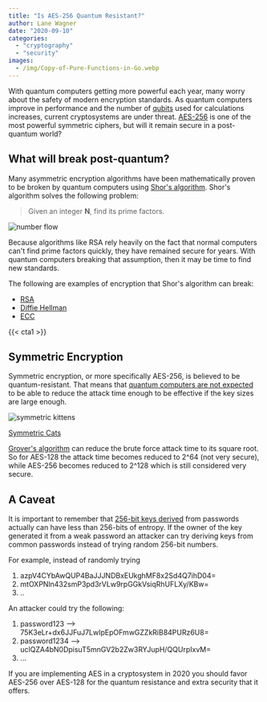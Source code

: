```yaml
---
title: "Is AES-256 Quantum Resistant?"
author: Lane Wagner
date: "2020-09-10"
categories: 
  - "cryptography"
  - "security"
images:
  - /img/Copy-of-Pure-Functions-in-Go.webp
---
```


With quantum computers getting more powerful each year, many worry about the safety of modern encryption standards. As quantum computers improve in performance and the number of [qubits](https://en.wikipedia.org/wiki/Qubit) used for calculations increases, current cryptosystems are under threat. [AES-256](https://qvault.io/2020/01/02/very-basic-intro-to-aes-256-cipher/) is one of the most powerful symmetric ciphers, but will it remain secure in a post-quantum world?

## What will break post-quantum?

Many asymmetric encryption algorithms have been mathematically proven to be broken by quantum computers using [Shor's algorithm](https://en.wikipedia.org/wiki/Shor%27s_algorithm). Shor's algorithm solves the following problem:

> Given an integer **N**, find its prime factors.

![number flow](/img/1_2wIjQH7NdYAmMI9nQa8BJw.png)

Because algorithms like RSA rely heavily on the fact that normal computers can't find prime factors quickly, they have remained secure for years. With quantum computers breaking that assumption, then it may be time to find new standards.

The following are examples of encryption that Shor's algorithm can break:

- [RSA](https://en.wikipedia.org/wiki/RSA_(cryptosystem))
- [Diffie Hellman](https://en.wikipedia.org/wiki/Diffie%E2%80%93Hellman_key_exchange)
- [ECC](https://qvault.io/2020/07/21/very-basic-intro-to-elliptic-curve-cryptography/)

{{< cta1 >}}

## Symmetric Encryption

Symmetric encryption, or more specifically AES-256, is believed to be quantum-resistant. That means that [quantum computers are not expected](https://en.wikipedia.org/wiki/Post-quantum_cryptography#Symmetric_key_quantum_resistance) to be able to reduce the attack time enough to be effective if the key sizes are large enough.

![symmetric kittens](/img/mddjVaf-1024x977.jpg)

[Symmetric Cats](https://i.imgur.com/mddjVaf.jpg)

[Grover's algorithm](https://en.wikipedia.org/wiki/Grover%27s_algorithm) can reduce the brute force attack time to its square root. So for AES-128 the attack time becomes reduced to 2^64 (not very secure), while AES-256 becomes reduced to 2^128 which is still considered very secure.

## A Caveat

It is important to remember that [256-bit keys derived](https://qvault.io/2019/12/30/very-basic-intro-to-key-derivation-functions-argon2-scrypt-etc/) from passwords actually can have less than 256-bits of entropy. If the owner of the key generated it from a weak password an attacker can try deriving keys from common passwords instead of trying random 256-bit numbers.

For example, instead of randomly trying

1. azpV4CYbAwQUP4BaJJJNDBxEUkghMF8x2Sd4Q7ihD04=
2. mtOXPNln432smP3pd3rVLw9rpGGkVsiqRhUFLXy/KBw=
3. ..

An attacker could try the following:

1. password123 --> 75K3eLr+dx6JJFuJ7LwIpEpOFmwGZZkRiB84PURz6U8=
2. password1234 --> uclQZA4bN0DpisuT5mnGV2b2Zw3RYJupH/QQUrpIxvM=
3. ...

If you are implementing AES in a cryptosystem in 2020 you should favor AES-256 over AES-128 for the quantum resistance and extra security that it offers.
